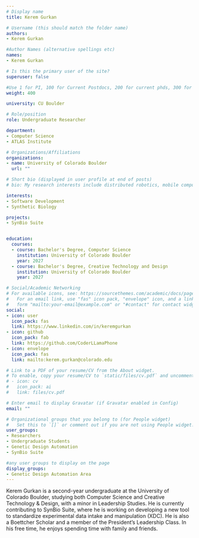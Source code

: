 ```yaml
---
# Display name
title: Kerem Gurkan

# Username (this should match the folder name)
authors:
- Kerem Gurkan

#Author Names (alternative spellings etc)
names:
- Kerem Gurkan

# Is this the primary user of the site?
superuser: false

#Use 1 for PI, 100 for Current Postdocs, 200 for current phds, 300 for current masters, 400 for current undergrads, 800 for alum postdocs, 810 for alum phds, 820 for alum masters, and 830 for alum undergrads, 900 for tools, 1000 for projects
weight: 400

university: CU Boulder

# Role/position
role: Undergraduate Researcher

department:
- Computer Science
- ATLAS Institute

# Organizations/Affiliations
organizations:
- name: University of Colorado Boulder
  url: ""

# Short bio (displayed in user profile at end of posts)
# bio: My research interests include distributed robotics, mobile computing and programmable matter.

interests:
- Software Development
- Synthetic Biology

projects:
- SynBio Suite


education:
  courses:
  - course: Bachelor's Degree, Computer Science
    institution: University of Colorado Boulder
    year: 2027
  - course: Bachelor's Degree, Creative Technology and Design
    institution: University of Colorado Boulder
    year: 2027

# Social/Academic Networking
# For available icons, see: https://sourcethemes.com/academic/docs/page-builder/#icons
#   For an email link, use "fas" icon pack, "envelope" icon, and a link in the
#   form "mailto:your-email@example.com" or "#contact" for contact widget.
social:
- icon: user
  icon_pack: fas
  link: https://www.linkedin.com/in/keremgurkan
- icon: github
  icon_pack: fab
  link: https://github.com/CoderLLamaPhone
- icon: envelope
  icon_pack: fas
  link: mailto:kerem.gurkan@colorado.edu 

# Link to a PDF of your resume/CV from the About widget.
# To enable, copy your resume/CV to `static/files/cv.pdf` and uncomment the lines below.
# - icon: cv
#   icon_pack: ai
#   link: files/cv.pdf

# Enter email to display Gravatar (if Gravatar enabled in Config)
email: ""

# Organizational groups that you belong to (for People widget)
#   Set this to `[]` or comment out if you are not using People widget.
user_groups:
- Researchers
- Undergraduate Students
- Genetic Design Automation
- SynBio Suite

#any user groups to display on the page
display_groups:
- Genetic Design Automation Area
---
```

Kerem Gurkan is a second-year undergraduate at the University of Colorado Boulder, studying both Computer Science and Creative Technology & Design, with a minor in Leadership Studies. He is currently contributing to SynBio Suite, where he is working on developing a new tool to standardize experimental data intake and manipulation (XDC). He is also a Boettcher Scholar and a member of the President’s Leadership Class. In his free time, he enjoys spending time with family and friends.